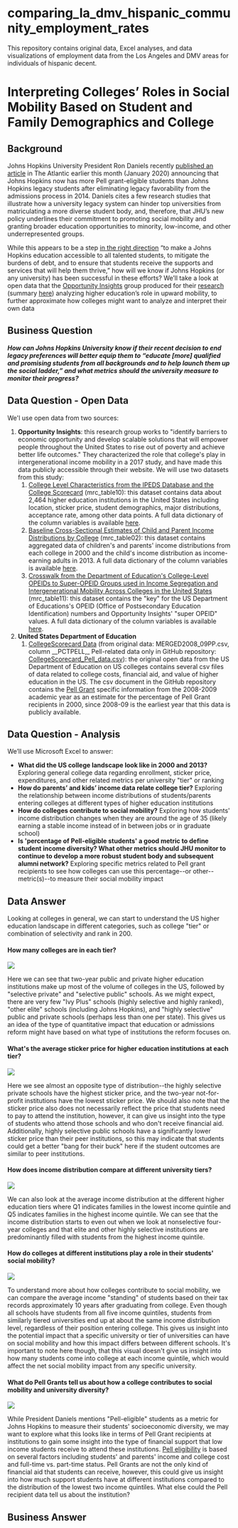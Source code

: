 # comparing_la_dmv_hispanic_community_employment_rates
This repository contains original data, Excel analyses, and data visualizations of employment data from the Los Angeles and DMV areas for individuals of hispanic decent.

# Interpreting Colleges’ Roles in Social Mobility Based on Student and Family Demographics and College

## Background

Johns Hopkins University President Ron Daniels recently [published an article](https://www.theatlantic.com/ideas/archive/2020/01/why-we-ended-legacy-admissions-johns-hopkins/605131/?utm_source=feed) in The Atlantic earlier this month \(January 2020\) announcing that Johns Hopkins now has more Pell grant-eligible students than Johns Hopkins legacy students after eliminating legacy favorability from the admissions process in 2014. Daniels cites a few research studies that illustrate how a university legacy system can hinder top universities from matriculating a more diverse student body, and, therefore, that JHU’s new policy underlines their commitment to promoting social mobility and granting broader education opportunities to minority, low-income, and other underrepresented groups.

While this appears to be a step [in the right direction](https://www.nytimes.com/2019/09/07/opinion/sunday/end-legacy-college-admissions.html) “to make a Johns Hopkins education accessible to all talented students, to mitigate the burdens of debt, and to ensure that students receive the supports and services that will help them thrive,” how will we know if Johns Hopkins \(or any university\) has been successful in these efforts? We’ll take a look at open data that the [Opportunity Insights](https://opportunityinsights.org/) group produced for their [research](http://www.equality-of-opportunity.org/papers/coll_mrc_paper.pdf) \(summary [here](http://www.equality-of-opportunity.org/assets/documents/coll_mrc_summary.pdf%20)\) analyzing higher education’s role in upward mobility, to further approximate how colleges might want to analyze and interpret their own data

## Business Question

_**How can Johns Hopkins University know if their recent decision to end legacy preferences will better equip them to “educate \[more\] qualified and promising students from all backgrounds and to help launch them up the social ladder,” and what metrics should the university measure to monitor their progress?**_

## Data Question - Open Data

We'l use open data from two sources: 

1. **Opportunity Insights**: this research group works to "identify barriers to economic opportunity and develop scalable solutions that will empower people throughout the United States to rise out of poverty and achieve better life outcomes." They characterized the role that college's play in intergenerational income mobility in a 2017 study, and have made this data publicly accessible through their website. We will use two datasets from this study:
   1. [College Level Characteristics from the IPEDS Database and the College Scorecard](https://opportunityinsights.org/data/?geographic_level=100&topic=0&paper_id=0#resource-listing) \(mrc\_table10\): this dataset contains data about 2,464 higher education institutions in the United States including location, sticker price, student demographics, major distributions, acceptance rate, among other data points. A full data dictionary of the column variables is available [here](https://opportunityinsights.org/wp-content/uploads/2018/04/Codebook-MRC-Table-10.pdf).
   2. [Baseline Cross-Sectional Estimates of Child and Parent Income Distributions by College](https://opportunityinsights.org/data/?geographic_level=100&topic=0&paper_id=0#resource-listing) \(mrc\_table02\): this dataset contains aggregated data of children's and parents' income distributions from each college in 2000 and the child's income distribution as income-earning adults in 2013.  A full data dictionary of the column variables is available [here](https://opportunityinsights.org/wp-content/uploads/2018/04/Codebook-MRC-Table-2.pdf).
   3. [Crosswalk from the Department of Education's College-Level OPEIDs to Super-OPEID Groups used in Income Segregation and Intergenerational Mobility Across Colleges in the United States ](https://opportunityinsights.org/data/?geographic_level=100&topic=0&paper_id=0#resource-listing)\(mrc\_table11\): this dataset contains the "key" for the US Department of Educations's OPEID \(Office of Postsecondary Education Identification\) numbers and Opportunity Insights' "super OPEID" values. A full data dictionary of the column variables is available [here](https://opportunityinsights.org/wp-content/uploads/2018/04/Codebook-MRC-Table-11.pdf).
2. **United States Department of Education**
   1. [CollegeScorecard Data](https://collegescorecard.ed.gov/data/) \(from original data: MERGED2008_09PP.csv, column \_\_PCTPELL,_ Pell-related data only in GitHub repository: [CollegeScorecard\_Pell\_data.csv](https://github.com/jhu-business-analytics/metrics-for-college-social-mobility/blob/master/original_datasets/CollegeScorecard_Pell_data.csv)\): the original open data from the US Department of Education on US colleges contains several csv files of data related to college costs, financial aid, and value of higher education in the US. The csv document in the GitHub repository contains the [Pell Grant](https://studentaid.gov/understand-aid/types/grants/pell) specific information from the 2008-2009 academic year as an estimate for the percentage of Pell Grant recipients in 2000, since 2008-09 is the earliest year that this data is publicly available. 

## Data Question - Analysis

We’ll use Microsoft Excel to answer:

* **What did the US college landscape look like in 2000 and 2013?** Exploring general college data regarding enrollment, sticker price, expenditures, and other related metrics per university "tier" or ranking
* **How do parents’ and kids’ income data relate college tier?** Exploring the relationship between income distributions of students/parents entering colleges at different types of higher education institutions
* **How do colleges contribute to social mobility?** Exploring how students' income distribution changes when they are around the age of 35 \(likely earning a stable income instead of in between jobs or in graduate school\)
* **Is 'percentage of Pell-eligible students' a good metric to define student income diversity? What other metrics should JHU monitor to continue to develop a more robust student body and subsequent alumni network?** Exploring specific metrics related to Pell grant recipients to see how colleges can use this percentage--or other--metric\(s\)--to measure their social mobility impact 

## Data Answer

Looking at colleges in general, we can start to understand the US higher education landscape in different categories, such as college "tier" or combination of selectivity and rank in 200.

#### How many colleges are in each tier?

![](.gitbook/assets/university-tier-counts.png)

Here we can see that two-year public and private higher education institutions make up most of the volume of colleges in the US, followed by "selective private" and "selective public" schools. As we might expect, there are very few "Ivy Plus" schools \(highly selective and highly ranked\), "other elite" schools \(including Johns Hopkins\), and "highly selective" public and private schools \(perhaps less than one per state\). This gives us an idea of the type of quantitative impact that education or admissions reform might have based on what type of institutions the reform focuses on.

#### What's the average sticker price for higher education institutions at each tier?

![](.gitbook/assets/final-chart.png)

Here we see almost an opposite type of distribution--the highly selective private schools have the highest sticker price, and the two-year not-for-profit institutions have the lowest sticker price. We should also note that the sticker price also does not necessarily reflect the price that students need to pay to attend the institution, however, it can give us insight into the type of students who attend those schools and who don't receive financial aid. Additionally, highly selective public schools have a significantly lower sticker price than their peer institutions, so this may indicate that students could get a better "bang for their buck" here if the student outcomes are similar to peer institutions. 

#### How does income distribution compare at different university tiers?

![](.gitbook/assets/parent_income_dist_by_tier.png)

We can also look at the average income distribution at the different higher education tiers where Q1 indicates families in the lowest income quintile and Q5 indicates families in the highest income quintile. We can see that the income distribution starts to even out when we look at nonselective four-year colleges and that elite and other highly selective institutions are predominantly filled with students from the highest income quintile.

#### How do colleges at different institutions play a role in their students' social mobility?

![](.gitbook/assets/student_income_mobility_by_tier.png)

To understand more about how colleges contribute to social mobility, we can compare the average income "standing" of students based on their tax records approximately 10 years after graduating from college. Even though all schools have students from all five income quintiles, students from similarly tiered universities end up at about the same income distribution level, regardless of their position entering college. This gives us insight into the potential impact that a specific university or tier of universities can have on social mobility and how this impact differs between different schools. It's important to note here though, that this visual doesn't give us insight into how many students come into college at each income quintile, which would affect the net social mobility impact from any specific university.

#### What do Pell Grants tell us about how a college contributes to social mobility and university diversity?

![](.gitbook/assets/q1_q2_pell_college_data.png)

While President Daniels mentions "Pell-eligible" students as a metric for Johns Hopkins to measure their  students' socioeconomic diversity, we may want to explore what this looks like in terms of Pell Grant recipients at institutions to gain some insight into the type of financial support that low income students receive to attend these institutions. [Pell eligibility](https://www.usnews.com/education/best-colleges/paying-for-college/articles/everything-you-need-to-know-about-the-pell-grant) is based on several factors including students' and parents' income and college cost and full-time vs. part-time status. Pell Grants are not the only kind of financial aid that students can receive, however, this could give us insight into how much support students have at different institutions compared to the distribution of the lowest two income quintiles. What else could the Pell recipient data tell us about the institution?

## Business Answer
